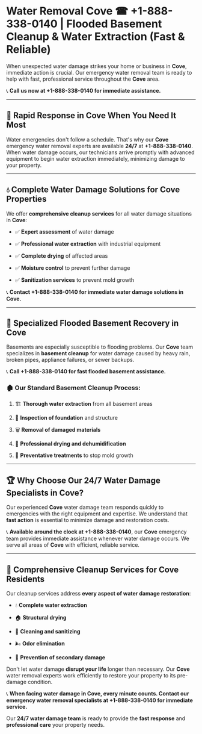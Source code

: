 # Water Removal Cove ☎ +1-888-338-0140 | Flooded Basement Cleanup & Water Extraction (Fast & Reliable)

When unexpected water damage strikes your home or business in **Cove**, immediate action is crucial. Our emergency water removal team is ready to help with fast, professional service throughout the **Cove** area. 

📞 **Call us now at +1-888-338-0140 for immediate assistance.**
---
## 🚀 Rapid Response in Cove When You Need It Most
Water emergencies don't follow a schedule. That's why our **Cove** emergency water removal experts are available **24/7** at **+1-888-338-0140**. When water damage occurs, our technicians arrive promptly with advanced equipment to begin water extraction immediately, minimizing damage to your property.
---
## 💧 Complete Water Damage Solutions for Cove Properties
We offer **comprehensive cleanup services** for all water damage situations in **Cove**:
- ✅ **Expert assessment** of water damage  
- ✅ **Professional water extraction** with industrial equipment  
- ✅ **Complete drying** of affected areas  
- ✅ **Moisture control** to prevent further damage  
- ✅ **Sanitization services** to prevent mold growth  
📞 **Contact +1-888-338-0140 for immediate water damage solutions in Cove.**
---
## 🌊 Specialized Flooded Basement Recovery in Cove
Basements are especially susceptible to flooding problems. Our **Cove** team specializes in **basement cleanup** for water damage caused by heavy rain, broken pipes, appliance failures, or sewer backups. 
📞 **Call +1-888-338-0140 for fast flooded basement assistance.**
### 🏚️ Our Standard Basement Cleanup Process:
1. 🏗️ **Thorough water extraction** from all basement areas  
2. 🔎 **Inspection of foundation** and structure  
3. 🗑️ **Removal of damaged materials**  
4. 💨 **Professional drying and dehumidification**  
5. 🚫 **Preventative treatments** to stop mold growth  
---
## 🏆 Why Choose Our 24/7 Water Damage Specialists in Cove?
Our experienced **Cove** water damage team responds quickly to emergencies with the right equipment and expertise. We understand that **fast action** is essential to minimize damage and restoration costs.
📞 **Available around the clock at +1-888-338-0140**, our **Cove** emergency team provides immediate assistance whenever water damage occurs. We serve all areas of **Cove** with efficient, reliable service.
---
## 🧹 Comprehensive Cleanup Services for Cove Residents
Our cleanup services address **every aspect of water damage restoration**:
- 💧 **Complete water extraction**  
- 🏠 **Structural drying**  
- 🧼 **Cleaning and sanitizing**  
- 🌬️ **Odor elimination**  
- 🚫 **Prevention of secondary damage**  
Don't let water damage **disrupt your life** longer than necessary. Our **Cove** water removal experts work efficiently to restore your property to its pre-damage condition.
📞 **When facing water damage in Cove, every minute counts. Contact our emergency water removal specialists at +1-888-338-0140 for immediate service.**
Our **24/7 water damage team** is ready to provide the **fast response** and **professional care** your property needs.
